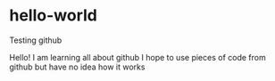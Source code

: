 # hello-world
Testing github 


Hello! I am learning all about github
I hope to use pieces of code from github but have no idea how it works
